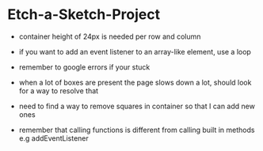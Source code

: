 # Etch-a-Sketch-Project

- container height of 24px is needed per row and column

- if you want to add an event listener to an array-like element, use a loop

- remember to google errors if your stuck

- when a lot of boxes are present the page slows down a lot, should look for a way to resolve that

- need to find a way to remove squares in container so that I can add new ones

- remember that calling functions is different from calling built in methods e.g addEventListener
